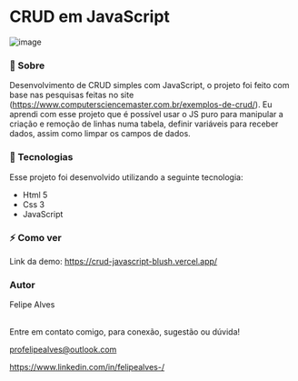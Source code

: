 # CRUD em JavaScript

![image](https://user-images.githubusercontent.com/78622458/172267478-3f9237c0-257e-4593-a550-fd2ba8f36dfd.png)


### 🔖 Sobre
Desenvolvimento de CRUD simples com JavaScript, o projeto foi feito com base nas pesquisas feitas no site (https://www.computersciencemaster.com.br/exemplos-de-crud/).
Eu aprendi com esse projeto que é possível usar o JS puro para manipular a criação e remoção de linhas numa tabela, definir variáveis para receber dados, assim como limpar os campos de dados.

### 🚀 Tecnologias
Esse projeto foi desenvolvido utilizando a seguinte tecnologia:

+ Html 5
+ Css 3
+ JavaScript

### ⚡ Como ver

Link da demo: https://crud-javascript-blush.vercel.app/<br/>
### Autor
Felipe Alves <br/><br/>


Entre em contato comigo, para conexão, sugestão ou dúvida! <br/>

profelipealves@outlook.com <br/>

https://www.linkedin.com/in/felipealves-/
